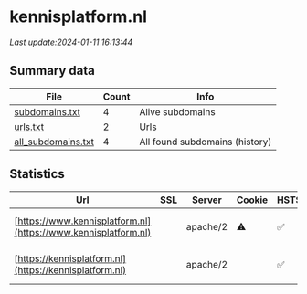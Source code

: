 # kennisplatform.nl
*Last update:2024-01-11 16:13:44*
## Summary data
| File       | Count | Info |
|------------|-------|------|
|[subdomains.txt](/data/kennisplatform/subdomains.txt)|4|Alive subdomains|
|[urls.txt](/data/kennisplatform/urls.txt)|2|Urls|
|[all_subdomains.txt](/data/kennisplatform/all_subdomains.txt)|4|All found subdomains (history)|
## Statistics
| Url | SSL | Server | Cookie | HSTS | CSP | XFO | XXP | RP | Tech |
|------------|-------|------|------|------|------|------|------|------|------|
|[https://www.kennisplatform.nl](https://www.kennisplatform.nl)| |apache/2|:warning: |:white_check_mark: | |:white_check_mark: |:white_check_mark: |:white_check_mark: |Apache HTTP Server:2...|
|[https://kennisplatform.nl](https://kennisplatform.nl)| |apache/2| |:white_check_mark: | |:white_check_mark: |:white_check_mark: |:white_check_mark: |Apache HTTP Server:2...|